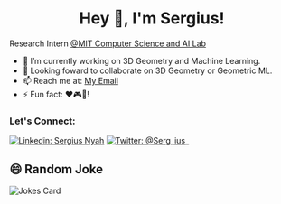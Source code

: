 <h1 align="center"> Hey 👋, I'm Sergius!  </h1>

Research Intern [@MIT Computer Science and AI Lab](https://github.com/csail)
- 🔭 I’m currently working on 3D Geometry and Machine Learning. 
- 👯 Looking foward to collaborate on 3D Geometry or Geometric ML.
- 📫 Reach me at: [My Email](mailto:sergiusnyah@gmail.com)
- ⚡ Fun fact: ❤️🎮🎹! 

### Let's Connect:

[![Linkedin: Sergius Nyah](https://img.shields.io/badge/-YourName-blue?style=flat-square&logo=Linkedin&logoColor=white&link=https://www.linkedin.com/in/serguis-nyah/)](https://www.linkedin.com/in/your-linkedin-profile/)
[![Twitter: @Serg_ius_](https://img.shields.io/twitter/follow/YourHandle?style=social)](https://twitter.com/@Serg_ius_)

## 😄 Random Joke
![Jokes Card](https://readme-jokes.vercel.app/api?theme=tokyonight&hideBorder=true)




